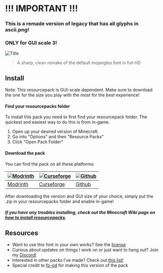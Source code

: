 # **!!! IMPORTANT !!!**
### This is a remade version of legacy that has all glyphs in ascii.png!
### ONLY for GUI scale 3!

![Title](./images/display.png)
> A sharp, clean remake of the default mojangles font in full HD

## Install

Note: This resourcepack is GUI-scale dependent. Make sure to download the one for the size you play with the most for the best experience!

#### Find your resourcepacks folder

To install this pack you need to first find your resourcepack folder. The quickest and easiest way to do this is from in-game.

1. Open up your desired version of Minecraft.
2. Go into "Options" and then "Resource Packs"
3. Click "Open Pack Folder"

#### Download the pack

You can find the pack on all these platforms:

| [![Modrinth](./images/modrinth.png)](https://modrinth.com/resourcepack/geometric-font) | [![Curseforge](./images/curseforge.png)](https://www.curseforge.com/minecraft/texture-packs/geometric-font) | [![Github](./images/github.png)](https://github.com/xetheon/mc-geometric-font/releases) |
| --- | --- | --- |
| [Modrinth](https://modrinth.com/resourcepack/geometric-font) | [Curseforge](https://www.curseforge.com/minecraft/texture-packs/geometric-font) | [Github](https://github.com/xetheon/mc-geometric-font/releases) |

After downloading the version and GUI size of your choice, simply put the .zip in your resourcepacks folder and enable in-game!

##### If you have any troubles installing, check out the Minecraft Wiki page on [how to install resourcepacks](https://minecraft.fandom.com/wiki/Tutorials/Loading_a_resource_pack).

## Resources

- Want to use this font in your own works? See the [license](https://github.com/Xetheon/mc-geometric-font/blob/main/LICENSE.md)
- Curious about updates on things I work on or just want to hang out? Join my [Discord!](https://discord.gg/3gtNAQgv2G)
- Interested in other packs I've made? Check out [this list!](https://gist.github.com/Xetheon/c3d677e0762658f8d79cf05e2c6e65ff)
- Special credit to [fo-od](https://github.com/fo-od) for making this version of the pack
